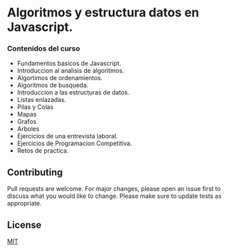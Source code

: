 # Algoritmos y estructura datos en Javascript.

### Contenidos del curso

* Fundamentos basicos de Javascript.
* Introduccion al analisis de algoritmos.
* Algortimos de ordenamientos.
* Algoritmos de busqueda.
* Introduccion a las estructuras de datos.
* Listas enlazadas.
* Pilas y Colas
* Mapas
* Grafos
* Arboles
* Ejercicios de una entrevista laboral.
* Ejercicios de Programacion Competitiva.
* Retos de practica.


## Contributing 

Pull requests are welcome. For major changes, please open an issue first to discuss what you would like to change.
Please make sure to update tests as appropriate.

## License
[MIT](https://choosealicense.com/licenses/mit/)
